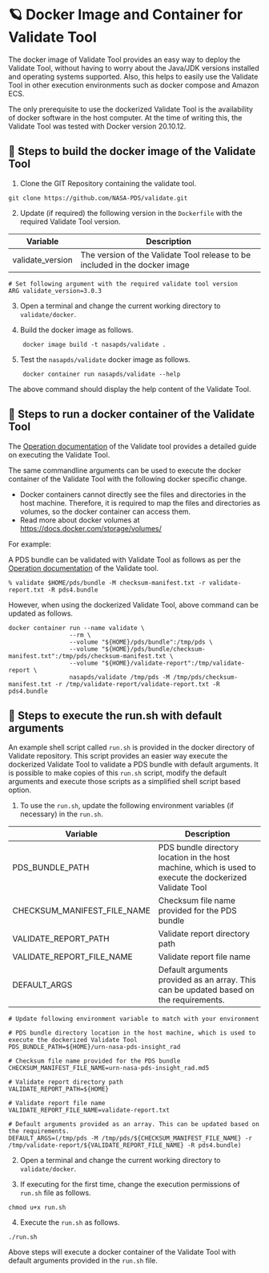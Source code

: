 # 🪐 Docker Image and Container for Validate Tool

The docker image of Validate Tool provides an easy way to deploy the Validate Tool, without having to 
worry about the Java/JDK versions installed and operating systems supported. Also, this helps to 
easily use the Validate Tool in other execution environments such as docker compose and Amazon ECS.

The only prerequisite to use the dockerized Validate Tool is the availability of docker software in the host computer.
At the time of writing this, the Validate Tool was tested with Docker version 20.10.12.

## 🏃 Steps to build the docker image of the Validate Tool

1. Clone the GIT Repository containing the validate tool.
```shell
git clone https://github.com/NASA-PDS/validate.git
```

2. Update (if required) the following version in the `Dockerfile` with the required Validate Tool version.

| Variable            | Description |
| ------------------- | ------------|
| validate_version     | The version of the Validate Tool release to be included in the docker image |

```    
# Set following argument with the required validate tool version
ARG validate_version=3.0.3
```

3. Open a terminal and change the current working directory to `validate/docker`.

4. Build the docker image as follows.

```
    docker image build -t nasapds/validate .
```

5. Test the `nasapds/validate` docker image as follows.

```
    docker container run nasapds/validate --help
```
The above command should display the help content of the Validate Tool.


## 🏃 Steps to run a docker container of the Validate Tool

The [Operation documentation](https://nasa-pds.github.io/validate/operate/index.html) of the Validate 
tool provides a detailed guide on executing the Validate Tool.

The same commandline arguments can be used to execute the docker container of the Validate Tool with 
the following docker specific change.

- Docker containers cannot directly see the files and directories in the host machine. Therefore, it is required to map 
the files and directories as volumes, so the docker container can access them.
- Read more about docker volumes at https://docs.docker.com/storage/volumes/ 

For example:

A PDS bundle can be validated with Validate Tool as follows as per the 
[Operation documentation](https://nasa-pds.github.io/validate/operate/index.html) of the Validate tool.

```shell
% validate $HOME/pds/bundle -M checksum-manifest.txt -r validate-report.txt -R pds4.bundle
```

However, when using the dockerized Validate Tool, above command can be updated as follows.

```shell
docker container run --name validate \
                 --rm \
                 --volume "${HOME}/pds/bundle":/tmp/pds \
                 --volume "${HOME}/pds/bundle/checksum-manifest.txt":/tmp/pds/checksum-manifest.txt \
                 --volume "${HOME}/validate-report":/tmp/validate-report \
                 nasapds/validate /tmp/pds -M /tmp/pds/checksum-manifest.txt -r /tmp/validate-report/validate-report.txt -R pds4.bundle
```


## 🏃 Steps to execute the run.sh with default arguments

An example shell script called `run.sh` is provided in the docker directory of Validate repository. 
This script provides an easier way execute the dockerized Validate Tool to validate a PDS bundle with default arguments. 
It is possible to make copies of this `run.sh` script, modify the default arguments and execute those 
scripts as a simplified shell script based option.

1. To use the `run.sh`, update the following environment variables (if necessary) in the `run.sh`.


| Variable                    | Description |
| --------------------------- | ----------- |
| PDS_BUNDLE_PATH             | PDS bundle directory location in the host machine, which is used to execute the dockerized Validate Tool |
| CHECKSUM_MANIFEST_FILE_NAME | Checksum file name provided for the PDS bundle |
| VALIDATE_REPORT_PATH        | Validate report directory path |
| VALIDATE_REPORT_FILE_NAME   | Validate report file name |
| DEFAULT_ARGS                | Default arguments provided as an array. This can be updated based on the requirements. |

```    
# Update following environment variable to match with your environment

# PDS bundle directory location in the host machine, which is used to execute the dockerized Validate Tool
PDS_BUNDLE_PATH=${HOME}/urn-nasa-pds-insight_rad

# Checksum file name provided for the PDS bundle
CHECKSUM_MANIFEST_FILE_NAME=urn-nasa-pds-insight_rad.md5

# Validate report directory path
VALIDATE_REPORT_PATH=${HOME}

# Validate report file name
VALIDATE_REPORT_FILE_NAME=validate-report.txt

# Default arguments provided as an array. This can be updated based on the requirements.
DEFAULT_ARGS=(/tmp/pds -M /tmp/pds/${CHECKSUM_MANIFEST_FILE_NAME} -r /tmp/validate-report/${VALIDATE_REPORT_FILE_NAME} -R pds4.bundle)

```

2. Open a terminal and change the current working directory to `validate/docker`.

3. If executing for the first time, change the execution permissions of `run.sh` file as follows.

```
chmod u+x run.sh
```

4. Execute the `run.sh` as follows.

```
./run.sh
```

Above steps will execute a docker container of the Validate Tool with default arguments provided in 
the `run.sh` file.
